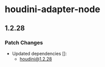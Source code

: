 # houdini-adapter-node

## 1.2.28

### Patch Changes

-   Updated dependencies []:
    -   houdini@1.2.28
